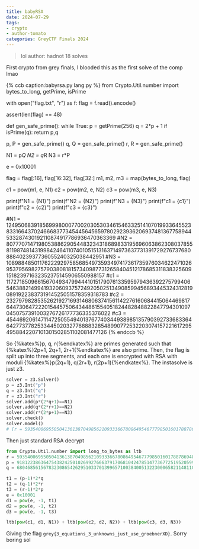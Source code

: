 ```yaml
---
title: babyRSA
date: 2024-07-29
tags: 
- crypto
- author-tomato
categories: GreyCTF Finals 2024
---
```


> lol
> author: hadnot
> 18 solves

First crypto from grey finals, I blooded this as the first solve of the comp lmao

{% ccb 
caption:babyrsa.py
lang:py
%}
from Crypto.Util.number import bytes_to_long, getPrime, isPrime

with open("flag.txt", "r") as f:
    flag = f.read().encode()

assert(len(flag) == 48)

def gen_safe_prime():
    while True:
        p = getPrime(256)
        q = 2*p + 1
        if isPrime(q):
            return p,q

p, P = gen_safe_prime()
q, Q = gen_safe_prime()
r, R = gen_safe_prime()

N1 = p*Q
N2 = q*R
N3 = r*P

e = 0x10001

flag = flag[:16], flag[16:32], flag[32:]
m1, m2, m3 = map(bytes_to_long, flag)

c1 = pow(m1, e, N1)
c2 = pow(m2, e, N2)
c3 = pow(m3, e, N3)

print(f"N1 = {N1}")
print(f"N2 = {N2}")
print(f"N3 = {N3}")
print(f"c1 = {c1}")
print(f"c2 = {c2}")
print(f"c3 = {c3}")

#N1 = 12495068391856999800077002030530346154633251410701993364552383316643702466683773454456456597802923936206937481367758944533287430192110874917786936470363369
#N2 = 8077707147198053886290544832343186898331956960638623080378558119874814319984246411074010515131637149736377313917292767376808884023937736055240325038442951
#N3 = 10898848501176222929758568549735934974173617359760346224710269537956982757903808181573409877312658404512178685311838325609151823971632352375145906550988157
#c1 = 11727185096615670493479944410151790761335959794363922757994065463882149941932060937572492050251349085994568934453243128190891922383731914525051578359318783
#c2 = 2327979828535262192716931468063741561142276160684415064469817644730647222015445750643448615540518244828488228477943010970450757391003276726177736335376022
#c3 = 4544692061471147250554940137677403449389851357903927336833646427737782533445020327768883285489907725322030741572216172954958842207101301502851102081477126
{% endccb %}

So {%katex%}p, q, r{%endkatex%} are primes generated such that {%katex%}2p+1, 2q+1, 2r+1{%endkatex%} are also prime. Then, the flag is split up into three segments, and each one is encrypted with RSA with moduli {%katex%}p(2q+1), q(2r+1), r(2p+1){%endkatex%}. The instasolve is just z3.

```py
solver = z3.Solver()
p = z3.Int("p")
q = z3.Int("q")
r = z3.Int("r")
solver.add(p*(2*q+1)==N1)
solver.add(q*(2*r+1)==N2)
solver.add(r*(2*p+1)==N3)
solver.check()
solver.model()
# [r = 59354006955050413613870498562109333667808649546777985016017887869485489005019, p = 91812238636475438242501026992766637917068104247851477367725195205999180512451, q = 68046856156783230865426295103370139965710038400513223000658211481103876983409]
```

Then just standard RSA decrypt

```py
from Crypto.Util.number import long_to_bytes as ltb
r = 59354006955050413613870498562109333667808649546777985016017887869485489005019
p = 91812238636475438242501026992766637917068104247851477367725195205999180512451
q = 68046856156783230865426295103370139965710038400513223000658211481103876983409

t1 = (p-1)*2*q
t2 = (q-1)*2*r
t3 = (r-1)*2*p
e = 0x10001
d1 = pow(e, -1, t1)
d2 = pow(e, -1, t2)
d3 = pow(e, -1, t3)

ltb(pow(c1, d1, N1)) + ltb(pow(c2, d2, N2)) + ltb(pow(c3, d3, N3))
```

Giving the flag `grey{3_equations_3_unknowns_just_use_groebnerXD}`. Sorry boring sol